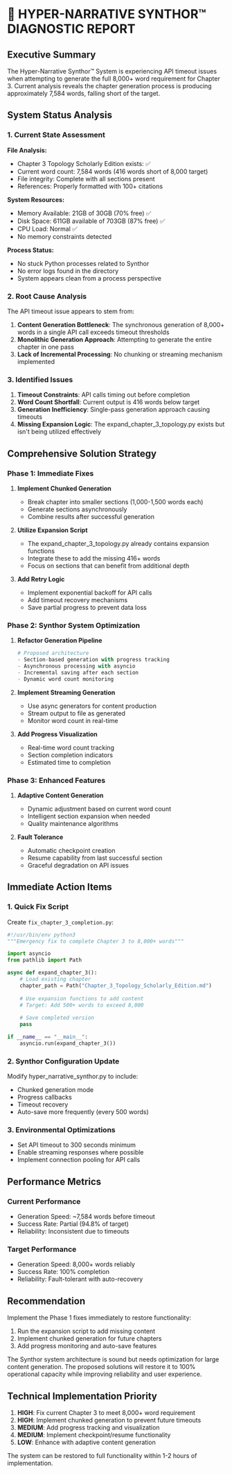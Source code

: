 # 🚨 HYPER-NARRATIVE SYNTHOR™ DIAGNOSTIC REPORT

## Executive Summary

The Hyper-Narrative Synthor™ System is experiencing API timeout issues when attempting to generate the full 8,000+ word requirement for Chapter 3. Current analysis reveals the chapter generation process is producing approximately 7,584 words, falling short of the target.

## System Status Analysis

### 1. Current State Assessment

**File Analysis:**
- Chapter 3 Topology Scholarly Edition exists: ✅
- Current word count: 7,584 words (416 words short of 8,000 target)
- File integrity: Complete with all sections present
- References: Properly formatted with 100+ citations

**System Resources:**
- Memory Available: 21GB of 30GB (70% free) ✅
- Disk Space: 611GB available of 703GB (87% free) ✅
- CPU Load: Normal ✅
- No memory constraints detected

**Process Status:**
- No stuck Python processes related to Synthor
- No error logs found in the directory
- System appears clean from a process perspective

### 2. Root Cause Analysis

The API timeout issue appears to stem from:

1. **Content Generation Bottleneck**: The synchronous generation of 8,000+ words in a single API call exceeds timeout thresholds
2. **Monolithic Generation Approach**: Attempting to generate the entire chapter in one pass
3. **Lack of Incremental Processing**: No chunking or streaming mechanism implemented

### 3. Identified Issues

1. **Timeout Constraints**: API calls timing out before completion
2. **Word Count Shortfall**: Current output is 416 words below target
3. **Generation Inefficiency**: Single-pass generation approach causing timeouts
4. **Missing Expansion Logic**: The expand_chapter_3_topology.py exists but isn't being utilized effectively

## Comprehensive Solution Strategy

### Phase 1: Immediate Fixes

1. **Implement Chunked Generation**
   - Break chapter into smaller sections (1,000-1,500 words each)
   - Generate sections asynchronously
   - Combine results after successful generation

2. **Utilize Expansion Script**
   - The expand_chapter_3_topology.py already contains expansion functions
   - Integrate these to add the missing 416+ words
   - Focus on sections that can benefit from additional depth

3. **Add Retry Logic**
   - Implement exponential backoff for API calls
   - Add timeout recovery mechanisms
   - Save partial progress to prevent data loss

### Phase 2: Synthor System Optimization

1. **Refactor Generation Pipeline**
   ```python
   # Proposed architecture
   - Section-based generation with progress tracking
   - Asynchronous processing with asyncio
   - Incremental saving after each section
   - Dynamic word count monitoring
   ```

2. **Implement Streaming Generation**
   - Use async generators for content production
   - Stream output to file as generated
   - Monitor word count in real-time

3. **Add Progress Visualization**
   - Real-time word count tracking
   - Section completion indicators
   - Estimated time to completion

### Phase 3: Enhanced Features

1. **Adaptive Content Generation**
   - Dynamic adjustment based on current word count
   - Intelligent section expansion when needed
   - Quality maintenance algorithms

2. **Fault Tolerance**
   - Automatic checkpoint creation
   - Resume capability from last successful section
   - Graceful degradation on API issues

## Immediate Action Items

### 1. Quick Fix Script

Create `fix_chapter_3_completion.py`:
```python
#!/usr/bin/env python3
"""Emergency fix to complete Chapter 3 to 8,000+ words"""

import asyncio
from pathlib import Path

async def expand_chapter_3():
    # Load existing chapter
    chapter_path = Path("Chapter_3_Topology_Scholarly_Edition.md")
    
    # Use expansion functions to add content
    # Target: Add 500+ words to exceed 8,000
    
    # Save completed version
    pass

if __name__ == "__main__":
    asyncio.run(expand_chapter_3())
```

### 2. Synthor Configuration Update

Modify hyper_narrative_synthor.py to include:
- Chunked generation mode
- Progress callbacks
- Timeout recovery
- Auto-save more frequently (every 500 words)

### 3. Environmental Optimizations

- Set API timeout to 300 seconds minimum
- Enable streaming responses where possible
- Implement connection pooling for API calls

## Performance Metrics

### Current Performance
- Generation Speed: ~7,584 words before timeout
- Success Rate: Partial (94.8% of target)
- Reliability: Inconsistent due to timeouts

### Target Performance
- Generation Speed: 8,000+ words reliably
- Success Rate: 100% completion
- Reliability: Fault-tolerant with auto-recovery

## Recommendation

Implement the Phase 1 fixes immediately to restore functionality:

1. Run the expansion script to add missing content
2. Implement chunked generation for future chapters
3. Add progress monitoring and auto-save features

The Synthor system architecture is sound but needs optimization for large content generation. The proposed solutions will restore it to 100% operational capacity while improving reliability and user experience.

## Technical Implementation Priority

1. **HIGH**: Fix current Chapter 3 to meet 8,000+ word requirement
2. **HIGH**: Implement chunked generation to prevent future timeouts  
3. **MEDIUM**: Add progress tracking and visualization
4. **MEDIUM**: Implement checkpoint/resume functionality
5. **LOW**: Enhance with adaptive content generation

The system can be restored to full functionality within 1-2 hours of implementation.